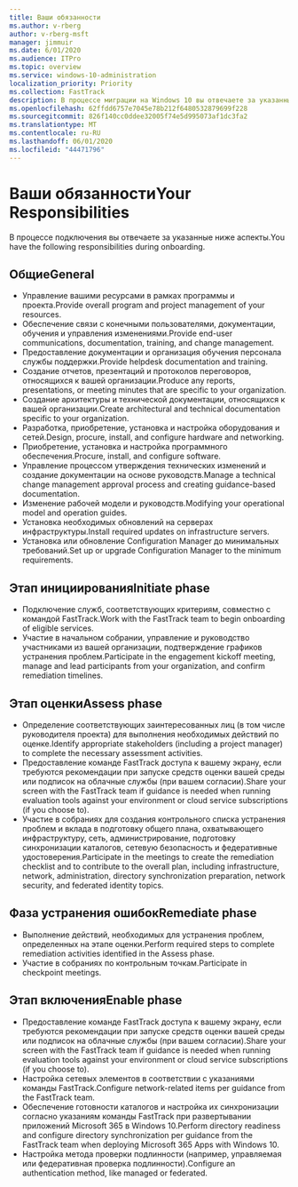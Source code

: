 ```yaml
---
title: Ваши обязанности
ms.author: v-rberg
author: v-rberg-msft
manager: jimmuir
ms.date: 6/01/2020
ms.audience: ITPro
ms.topic: overview
ms.service: windows-10-administration
localization_priority: Priority
ms.collection: FastTrack
description: В процессе миграции на Windows 10 вы отвечаете за указанные ниже аспекты.
ms.openlocfilehash: 62ffdd6757e7045e78b212f6480532879699f228
ms.sourcegitcommit: 826f140cc0ddee32005f74e5d995073af1dc3fa2
ms.translationtype: MT
ms.contentlocale: ru-RU
ms.lasthandoff: 06/01/2020
ms.locfileid: "44471796"
---
```

# <a name="your-responsibilities"></a><span data-ttu-id="70adc-103">Ваши обязанности</span><span class="sxs-lookup"><span data-stu-id="70adc-103">Your Responsibilities</span></span>

<span data-ttu-id="70adc-104">В процессе подключения вы отвечаете за указанные ниже аспекты.</span><span class="sxs-lookup"><span data-stu-id="70adc-104">You have the following responsibilities during onboarding.</span></span>

## <a name="general"></a><span data-ttu-id="70adc-105">Общие</span><span class="sxs-lookup"><span data-stu-id="70adc-105">General</span></span>

- <span data-ttu-id="70adc-106">Управление вашими ресурсами в рамках программы и проекта.</span><span class="sxs-lookup"><span data-stu-id="70adc-106">Provide overall program and project management of your resources.</span></span>
- <span data-ttu-id="70adc-107">Обеспечение связи с конечными пользователями, документации, обучения и управления изменениями.</span><span class="sxs-lookup"><span data-stu-id="70adc-107">Provide end-user communications, documentation, training, and change management.</span></span>
- <span data-ttu-id="70adc-108">Предоставление документации и организация обучения персонала службы поддержки.</span><span class="sxs-lookup"><span data-stu-id="70adc-108">Provide helpdesk documentation and training.</span></span>
- <span data-ttu-id="70adc-109">Создание отчетов, презентаций и протоколов переговоров, относящихся к вашей организации.</span><span class="sxs-lookup"><span data-stu-id="70adc-109">Produce any reports, presentations, or meeting minutes that are specific to your organization.</span></span>
- <span data-ttu-id="70adc-110">Создание архитектуры и технической документации, относящихся к вашей организации.</span><span class="sxs-lookup"><span data-stu-id="70adc-110">Create architectural and technical documentation specific to your organization.</span></span>
- <span data-ttu-id="70adc-111">Разработка, приобретение, установка и настройка оборудования и сетей.</span><span class="sxs-lookup"><span data-stu-id="70adc-111">Design, procure, install, and configure hardware and networking.</span></span>
- <span data-ttu-id="70adc-112">Приобретение, установка и настройка программного обеспечения.</span><span class="sxs-lookup"><span data-stu-id="70adc-112">Procure, install, and configure software.</span></span>
- <span data-ttu-id="70adc-113">Управление процессом утверждения технических изменений и создание документации на основе руководств.</span><span class="sxs-lookup"><span data-stu-id="70adc-113">Manage a technical change management approval process and creating guidance-based documentation.</span></span>
- <span data-ttu-id="70adc-114">Изменение рабочей модели и руководств.</span><span class="sxs-lookup"><span data-stu-id="70adc-114">Modifying your operational model and operation guides.</span></span>
- <span data-ttu-id="70adc-115">Установка необходимых обновлений на серверах инфраструктуры.</span><span class="sxs-lookup"><span data-stu-id="70adc-115">Install required updates on infrastructure servers.</span></span>
- <span data-ttu-id="70adc-116">Установка или обновление Configuration Manager до минимальных требований.</span><span class="sxs-lookup"><span data-stu-id="70adc-116">Set up or upgrade Configuration Manager to the minimum requirements.</span></span>

## <a name="initiate-phase"></a><span data-ttu-id="70adc-117">Этап инициирования</span><span class="sxs-lookup"><span data-stu-id="70adc-117">Initiate phase</span></span>

- <span data-ttu-id="70adc-118">Подключение служб, соответствующих критериям, совместно с командой FastTrack.</span><span class="sxs-lookup"><span data-stu-id="70adc-118">Work with the FastTrack team to begin onboarding of eligible services.</span></span>
- <span data-ttu-id="70adc-119">Участие в начальном собрании, управление и руководство участниками из вашей организации, подтверждение графиков устранения проблем.</span><span class="sxs-lookup"><span data-stu-id="70adc-119">Participate in the engagement kickoff meeting, manage and lead participants from your organization, and confirm remediation timelines.</span></span>

## <a name="assess-phase"></a><span data-ttu-id="70adc-120">Этап оценки</span><span class="sxs-lookup"><span data-stu-id="70adc-120">Assess phase</span></span>

- <span data-ttu-id="70adc-121">Определение соответствующих заинтересованных лиц (в том числе руководителя проекта) для выполнения необходимых действий по оценке.</span><span class="sxs-lookup"><span data-stu-id="70adc-121">Identify appropriate stakeholders (including a project manager) to complete the necessary assessment activities.</span></span>
- <span data-ttu-id="70adc-122">Предоставление команде FastTrack доступа к вашему экрану, если требуются рекомендации при запуске средств оценки вашей среды или подписок на облачные службы (при вашем согласии).</span><span class="sxs-lookup"><span data-stu-id="70adc-122">Share your screen with the FastTrack team if guidance is needed when running evaluation tools against your environment or cloud service subscriptions (if you choose to).</span></span>
- <span data-ttu-id="70adc-123">Участие в собраниях для создания контрольного списка устранения проблем и вклада в подготовку общего плана, охватывающего инфраструктуру, сеть, администрирование, подготовку синхронизации каталогов, сетевую безопасность и федеративные удостоверения.</span><span class="sxs-lookup"><span data-stu-id="70adc-123">Participate in the meetings to create the remediation checklist and to contribute to the overall plan, including infrastructure, network, administration, directory synchronization preparation, network security, and federated identity topics.</span></span>

## <a name="remediate-phase"></a><span data-ttu-id="70adc-124">Фаза устранения ошибок</span><span class="sxs-lookup"><span data-stu-id="70adc-124">Remediate phase</span></span>

- <span data-ttu-id="70adc-125">Выполнение действий, необходимых для устранения проблем, определенных на этапе оценки.</span><span class="sxs-lookup"><span data-stu-id="70adc-125">Perform required steps to complete remediation activities identified in the Assess phase.</span></span>
- <span data-ttu-id="70adc-126">Участие в собраниях по контрольным точкам.</span><span class="sxs-lookup"><span data-stu-id="70adc-126">Participate in checkpoint meetings.</span></span>

## <a name="enable-phase"></a><span data-ttu-id="70adc-127">Этап включения</span><span class="sxs-lookup"><span data-stu-id="70adc-127">Enable phase</span></span>

- <span data-ttu-id="70adc-128">Предоставление команде FastTrack доступа к вашему экрану, если требуются рекомендации при запуске средств оценки вашей среды или подписок на облачные службы (при вашем согласии).</span><span class="sxs-lookup"><span data-stu-id="70adc-128">Share your screen with the FastTrack team if guidance is needed when running evaluation tools against your environment or cloud service subscriptions (if you choose to).</span></span>
- <span data-ttu-id="70adc-129">Настройка сетевых элементов в соответствии с указаниями команды FastTrack.</span><span class="sxs-lookup"><span data-stu-id="70adc-129">Configure network-related items per guidance from the FastTrack team.</span></span>
- <span data-ttu-id="70adc-130">Обеспечение готовности каталогов и настройка их синхронизации согласно указаниям команды FastTrack при развертывании приложений Microsoft 365 в Windows 10.</span><span class="sxs-lookup"><span data-stu-id="70adc-130">Perform directory readiness and configure directory synchronization per guidance from the FastTrack team when deploying Microsoft 365 Apps with Windows 10.</span></span>
- <span data-ttu-id="70adc-131">Настройка метода проверки подлинности (например, управляемая или федеративная проверка подлинности).</span><span class="sxs-lookup"><span data-stu-id="70adc-131">Configure an authentication method, like managed or federated.</span></span>

